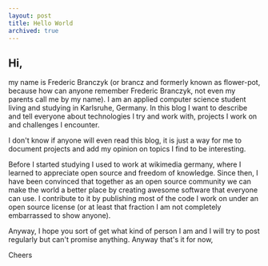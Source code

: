 ```yaml
---
layout: post
title: Hello World
archived: true
---
```


## Hi,

my name is Frederic Branczyk (or brancz and formerly known as flower-pot,
because how can anyone remember Frederic Branczyk, not even my parents call me
by my name). I am an applied computer science student living and studying in
Karlsruhe, Germany. In this blog I want to describe and tell everyone about
technologies I try and work with, projects I work on and challenges I
encounter.

I don't know if anyone will even read this blog, it is just a way for me to
document projects and add my opinion on topics I find to be interesting.

Before I started studying I used to work at wikimedia germany, where I learned
to appreciate open source and freedom of knowledge. Since then, I have been
convinced that together as an open source community we can make the world a
better place by creating awesome software that everyone can use. I contribute
to it by publishing most of the code I work on under an open source license (or
at least that fraction I am not completely embarrassed to show anyone).

Anyway, I hope you sort of get what kind of person I am and I will try to post
regularly but can't promise anything. Anyway that's it for now,

Cheers
